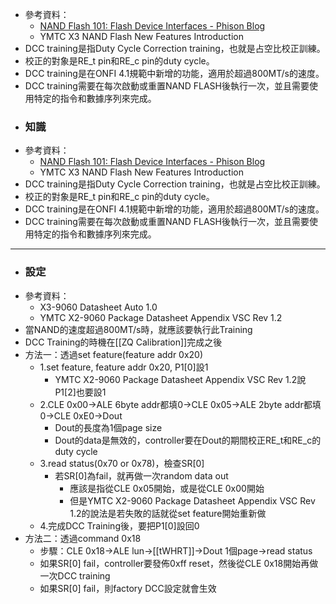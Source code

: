 - 參考資料：
	- [NAND Flash 101: Flash Device Interfaces - Phison Blog](https://phisonblog.com/nand-flash-101-flash-device-interfaces-2/)
	- YMTC X3 NAND Flash New Features Introduction
- DCC training是指Duty Cycle Correction training，也就是占空比校正訓練。
- 校正的對象是RE_t pin和RE_c pin的duty cycle。
- DCC training是在ONFI 4.1規範中新增的功能，適用於超過800MT/s的速度。
- DCC training需要在每次啟動或重置NAND FLASH後執行一次，並且需要使用特定的指令和數據序列來完成。
- ### 知識
- 參考資料：
	- [NAND Flash 101: Flash Device Interfaces - Phison Blog](https://phisonblog.com/nand-flash-101-flash-device-interfaces-2/)
	- YMTC X3 NAND Flash New Features Introduction
- DCC training是指Duty Cycle Correction training，也就是占空比校正訓練。
- 校正的對象是RE_t pin和RE_c pin的duty cycle。
- DCC training是在ONFI 4.1規範中新增的功能，適用於超過800MT/s的速度。
- DCC training需要在每次啟動或重置NAND FLASH後執行一次，並且需要使用特定的指令和數據序列來完成。
- ---
- ### 設定
- 參考資料：
	- X3-9060 Datasheet Auto 1.0
	- YMTC X2-9060 Package Datasheet Appendix VSC Rev 1.2
- 當NAND的速度超過800MT/s時，就應該要執行此Training
- DCC Training的時機在[[ZQ Calibration]]完成之後
- 方法一：透過set feature(feature addr 0x20)
	- 1.set feature, feature addr 0x20, P1[0]設1
		- YMTC X2-9060 Package Datasheet Appendix VSC Rev 1.2說P1[2]也要設1
	- 2.CLE 0x00->ALE 6byte addr都填0->CLE 0x05->ALE 2byte addr都填0->CLE 0xE0->Dout
		- Dout的長度為1個page size
		- Dout的data是無效的，controller要在Dout的期間校正RE_t和RE_c的duty cycle
	- 3.read status(0x70 or 0x78)，檢查SR[0]
		- 若SR[0]為fail，就再做一次random data out
			- 應該是指從CLE 0x05開始，或是從CLE 0x00開始
			- 但是YMTC X2-9060 Package Datasheet Appendix VSC Rev 1.2的說法是若失敗的話就從set feature開始重新做
	- 4.完成DCC Training後，要把P1[0]設回0
- 方法二：透過command 0x18
	- 步驟：CLE 0x18->ALE lun->[[tWHRT]]->Dout 1個page->read status
	- 如果SR[0] fail，controller要發佈0xff reset，然後從CLE 0x18開始再做一次DCC training
	- 如果SR[0] fail，則factory DCC設定就會生效